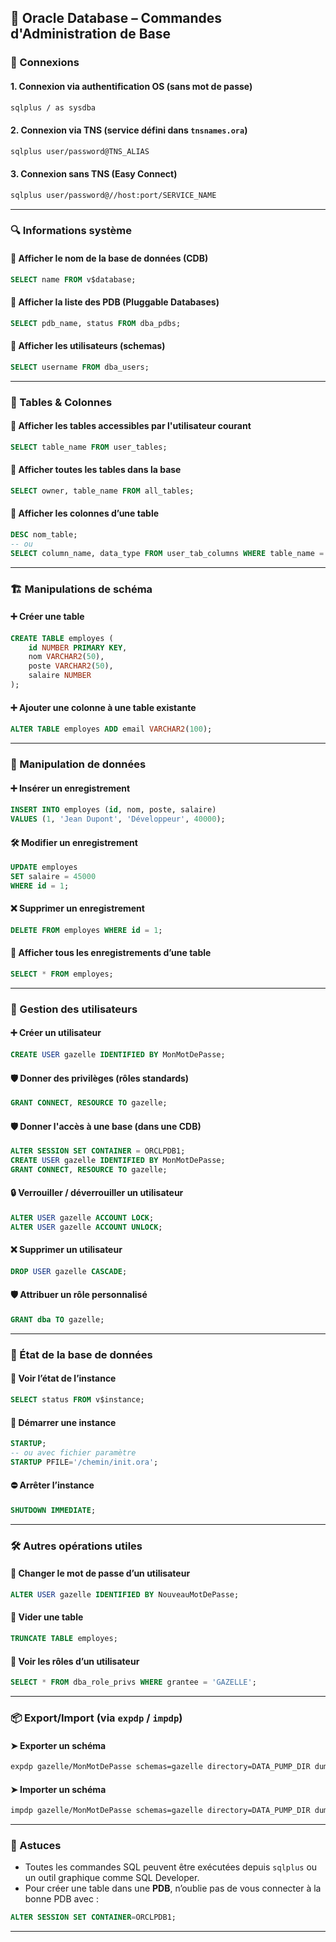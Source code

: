 ## 📘 Oracle Database – Commandes d'Administration de Base

### 🔐 Connexions

#### 1. Connexion via authentification OS (sans mot de passe)
```bash
sqlplus / as sysdba
```

#### 2. Connexion via TNS (service défini dans `tnsnames.ora`)
```bash
sqlplus user/password@TNS_ALIAS
```

#### 3. Connexion sans TNS (Easy Connect)
```bash
sqlplus user/password@//host:port/SERVICE_NAME
```

---

### 🔍 Informations système

#### 🔎 Afficher le nom de la base de données (CDB)
```sql
SELECT name FROM v$database;
```

#### 🔎 Afficher la liste des PDB (Pluggable Databases)
```sql
SELECT pdb_name, status FROM dba_pdbs;
```

#### 🔎 Afficher les utilisateurs (schemas)
```sql
SELECT username FROM dba_users;
```

---

### 📂 Tables & Colonnes

#### 🔎 Afficher les tables accessibles par l'utilisateur courant
```sql
SELECT table_name FROM user_tables;
```

#### 🔎 Afficher toutes les tables dans la base
```sql
SELECT owner, table_name FROM all_tables;
```

#### 🔎 Afficher les colonnes d’une table
```sql
DESC nom_table;
-- ou
SELECT column_name, data_type FROM user_tab_columns WHERE table_name = 'NOM_TABLE';
```

---

### 🏗️ Manipulations de schéma

#### ➕ Créer une table
```sql
CREATE TABLE employes (
    id NUMBER PRIMARY KEY,
    nom VARCHAR2(50),
    poste VARCHAR2(50),
    salaire NUMBER
);
```

#### ➕ Ajouter une colonne à une table existante
```sql
ALTER TABLE employes ADD email VARCHAR2(100);
```

---

### 📝 Manipulation de données

#### ➕ Insérer un enregistrement
```sql
INSERT INTO employes (id, nom, poste, salaire) 
VALUES (1, 'Jean Dupont', 'Développeur', 40000);
```

#### 🛠️ Modifier un enregistrement
```sql
UPDATE employes 
SET salaire = 45000 
WHERE id = 1;
```

#### ❌ Supprimer un enregistrement
```sql
DELETE FROM employes WHERE id = 1;
```

#### 🔎 Afficher tous les enregistrements d’une table
```sql
SELECT * FROM employes;
```

---

### 👮 Gestion des utilisateurs

#### ➕ Créer un utilisateur
```sql
CREATE USER gazelle IDENTIFIED BY MonMotDePasse;
```

#### 🛡️ Donner des privilèges (rôles standards)
```sql
GRANT CONNECT, RESOURCE TO gazelle;
```

#### 🛡️ Donner l'accès à une base (dans une CDB)
```sql
ALTER SESSION SET CONTAINER = ORCLPDB1;
CREATE USER gazelle IDENTIFIED BY MonMotDePasse;
GRANT CONNECT, RESOURCE TO gazelle;
```

#### 🔒 Verrouiller / déverrouiller un utilisateur
```sql
ALTER USER gazelle ACCOUNT LOCK;
ALTER USER gazelle ACCOUNT UNLOCK;
```

#### ❌ Supprimer un utilisateur
```sql
DROP USER gazelle CASCADE;
```

#### 🛡️ Attribuer un rôle personnalisé
```sql
GRANT dba TO gazelle;
```

---

### 🚦 État de la base de données

#### 🔎 Voir l’état de l’instance
```sql
SELECT status FROM v$instance;
```

#### 🔄 Démarrer une instance
```sql
STARTUP;
-- ou avec fichier paramètre
STARTUP PFILE='/chemin/init.ora';
```

#### ⛔ Arrêter l’instance
```sql
SHUTDOWN IMMEDIATE;
```

---

### 🛠️ Autres opérations utiles

#### 🔄 Changer le mot de passe d’un utilisateur
```sql
ALTER USER gazelle IDENTIFIED BY NouveauMotDePasse;
```

#### 🧽 Vider une table
```sql
TRUNCATE TABLE employes;
```

#### 📌 Voir les rôles d’un utilisateur
```sql
SELECT * FROM dba_role_privs WHERE grantee = 'GAZELLE';
```

---

### 📦 Export/Import (via `expdp` / `impdp`)

#### ➤ Exporter un schéma
```bash
expdp gazelle/MonMotDePasse schemas=gazelle directory=DATA_PUMP_DIR dumpfile=gazelle.dmp logfile=gazelle_exp.log
```

#### ➤ Importer un schéma
```bash
impdp gazelle/MonMotDePasse schemas=gazelle directory=DATA_PUMP_DIR dumpfile=gazelle.dmp logfile=gazelle_imp.log
```

---

### 🧠 Astuces

- Toutes les commandes SQL peuvent être exécutées depuis `sqlplus` ou un outil graphique comme SQL Developer.
- Pour créer une table dans une **PDB**, n’oublie pas de vous connecter à la bonne PDB avec :
```sql
ALTER SESSION SET CONTAINER=ORCLPDB1;
```

---
